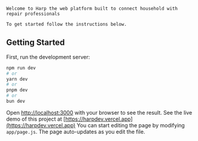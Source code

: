 ```
Welcome to Harp the web platform built to connect household with repair professionals
```

```
To get started follow the instructions below.
```

## Getting Started

First, run the development server:

```bash
npm run dev
# or
yarn dev
# or
pnpm dev
# or
bun dev
```

Open [http://localhost:3000](http://localhost:3000) with your browser to see the result.
See the live demo of this project at [https://harpdev.vercel.app](https://harpdev.vercel.app)
You can start editing the page by modifying `app/page.js`. The page auto-updates as you edit the file.

